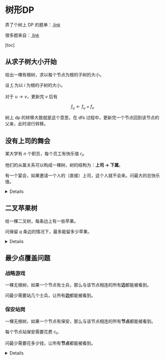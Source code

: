 树形DP
===

弄了个树上 DP 的题单：[ $link$ ](https://www.luogu.com.cn/training/673230#problems)

很多题来自：[ $link$ ](https://www.luogu.com.cn/training/11363#problems)

[toc]

## 从求子树大小开始

给出一棵有根树，求以每个节点为根的子树的大小。

设 $f_{i}$ 为以 $i$ 为根的子树的大小。

对于 $u\rightarrow v$，更新完 $v$ 后有

$$
f_{u} \leftarrow f_{u} + f_{v}
$$

树上 dp 的转移大致就是这个意思，在 dfs 过程中，更新完一个节点回到该节点的父亲，此时进行转移。

## 没有上司的舞会

某大学有 $n$ 个职员，每个员工有快乐值 $r_i$。

他们的从属关系可以构成一棵树，树的结构为：**上司 $\rightarrow$ 下属**。

有一个宴会，如果邀请一个人的（直接）上司，这个人就不会来。问最大的总快乐值。

<details>

设 $f_{i, j}$ 为以 $i$ 为根的子树，且 $i$ **参加（ $j=1$ ）/不参加（ $j=0$ ）** 宴会时，最大的快乐值，初始时 $f_{i, 1}=r_i$。

对于 $u\rightarrow v$，更新完 $v$ 后有

$$
\begin{align*}
f_{u, 1} &\leftarrow f_{u, 1} + f_{v, 0} \\
f_{u, 0} &\leftarrow f_{u, 0} + \max\{f_{v, 1}, f_{v, 0}\}
\end{align*}
$$

</details>

## 二叉苹果树

给一棵二叉树，每条边上有一些苹果。

问保留 $q$ 条边的情况下，最多能留多少苹果。

<details>

设 $f_{i, j}$ 为以 $i$ 为根的子树，保留 $j$ 条边的情况下的最优答案。

对于 $u\stackrel{w}\longrightarrow v$，更新完 $v$ 后有

$$
\begin{align*}
f_{u, i} &\leftarrow \max\{f_{u, i}, f_{u, i - j - 1} + f_{v, j} + w\}\\ &i:q\rightarrow0，j:i-1\rightarrow0
\end{align*}
$$

转移类似背包，舍弃 $j + 1$ 条边（因为和子节点也是一条边），拿子树留 $j$ 条边的答案。

</details>

## 最少点覆盖问题

### 战略游戏

一棵无根树，如果一个节点有士兵，那么与该节点相连的所有**边**都能被看到。

问最少需要站几个士兵，让所有**边**都能被看到。

### 保安站岗

一棵无根树，如果一个节点有保安，那么与该节点相连的所有**节点**都能被看到。

每个节点站保安需要花费 $c_i$。

问最少需要花多少钱，让所有**节点**都能被看到。

<details>

- 战略游戏：状态设计和转移同**没有上司的舞会**，不再赘述。

- 保安站岗：即上题题面中**边**改为**节点**，那么可以设置三个维度的状态：$f_{i, j}$ 表示 $i$ 为根的子树，且 $i$ **被儿子覆盖（$j=0$）/ 被自己覆盖（$j=1$）/ 被父亲覆盖（$j = 2$）** 时的最优答案，初始时 $f_{i, 1}=c_i$。

    对于 $u\rightarrow v$，更新完 $v$ 后有

    $$
    \begin{align}
    f_{u, 0}&\leftarrow f_{u, 1}+\min_{i = 0, 1} f_{v, i}\  (\Delta) \\
    f_{u, 1}&\leftarrow f_{u, 1}+\min_{i = 0, 1, 2} f_{v, i}\\
    f_{u, 2}&\leftarrow f_{u, 1}+\min_{i = 0, 1} f_{v, i}
    \end{align}
    $$

    $\Delta$：特别地，对于 $f_{u, 0}$，须**至少取一个** $f_{v, 1}$。在实现层面，可以记录是否取过，并记录 $f_{v, 1}-f_{v, 0}$ 的最小值 $\rm cost$，若最终没有取过，说明每个 $f_{v, 1}$ 都大于 $f_{v, 0}$，那么加上 $\rm cost$ 即可。

</details>